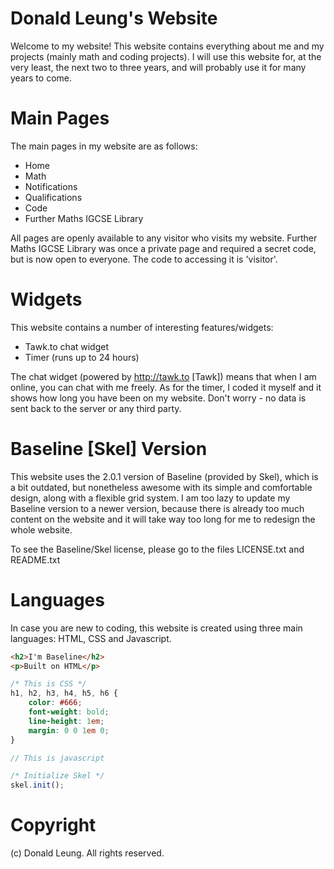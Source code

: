 Donald Leung's Website
======================
Welcome to my website!  This website contains everything about me and my projects (mainly math and coding projects).  I will use this website for, at the very least, the next two to three years, and will probably use it for many years to come.

# Main Pages
The main pages in my website are as follows:

 - Home
 - Math
 - Notifications
 - Qualifications
 - Code
 - Further Maths IGCSE Library

All pages are openly available to any visitor who visits my website.  Further Maths IGCSE Library was once a private page and required a secret code, but is now open to everyone.  The code to accessing it is 'visitor'.

# Widgets
This website contains a number of interesting features/widgets:

 - Tawk.to chat widget
 - Timer (runs up to 24 hours)

The chat widget (powered by http://tawk.to [Tawk]) means that when I am online, you can chat with me freely.  As for the timer, I coded it myself and it shows how long you have been on my website.  Don't worry - no data is sent back to the server or any third party.

# Baseline [Skel] Version
This website uses the 2.0.1 version of Baseline (provided by Skel), which is a bit outdated, but nonetheless awesome with its simple and comfortable design, along with a flexible grid system.  I am too lazy to update my Baseline version to a newer version, because there is already too much content on the website and it will take way too long for me to redesign the whole website.

To see the Baseline/Skel license, please go to the files LICENSE.txt and README.txt

# Languages
In case you are new to coding, this website is created using three main languages: HTML, CSS and Javascript.
```html
<h2>I'm Baseline</h2>
<p>Built on HTML</p>
```
```css
/* This is CSS */
h1, h2, h3, h4, h5, h6 {
	color: #666;
	font-weight: bold;
	line-height: 1em;
	margin: 0 0 1em 0;
}
```
```js
// This is javascript

/* Initialize Skel */
skel.init();
```

# Copyright
(c) Donald Leung.  All rights reserved.